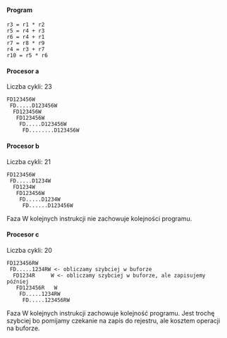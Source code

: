 #### Program

```
r3 = r1 * r2
r5 = r4 + r3
r6 = r4 + r1
r7 = r8 * r9
r4 = r3 + r7
r10 = r5 * r6
```

#### Procesor a

Liczba cykli: $23$

```
FD123456W
 FD.....D123456W
  FD123456W
   FD123456W
    FD.....D123456W
     FD........D123456W
```

#### Procesor b

Liczba cykli: $21$

```
FD123456W
 FD.....D1234W
  FD1234W
   FD123456W
    FD.....D1234W
     FD......D123456W
```

Faza W kolejnych instrukcji nie zachowuje kolejności programu.

#### Procesor c

Liczba cykli: $20$

```
FD123456RW
 FD.....1234RW <- obliczamy szybciej w buforze
  FD1234R     W <- obliczamy szybciej w buforze, ale zapisujemy później
   FD123456R   W
    FD.....1234RW
     FD.....123456RW
```

Faza W kolejnych instrukcji zachowuje kolejność programu.
Jest trochę szybciej bo pomijamy czekanie na zapis do rejestru, ale kosztem operacji na buforze.

